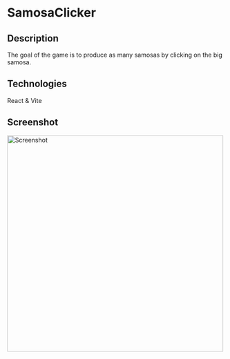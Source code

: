 # SamosaClicker

## Description ## 
The goal of the game is to produce as many samosas by clicking on the big samosa. 

## Technologies ##
React & Vite

## Screenshot ##
<img width="500" alt="Screenshot" src="https://user-images.githubusercontent.com/103348214/221920673-009da51a-e540-41ec-a648-e953a460d99a.png">

